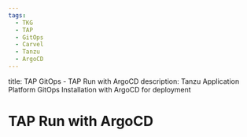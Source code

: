 ```yaml
---
tags:
  - TKG
  - TAP
  - GitOps
  - Carvel
  - Tanzu
  - ArgoCD
---
```


title: TAP GitOps - TAP Run with ArgoCD
description: Tanzu Application Platform GitOps Installation with ArgoCD for deployment

# TAP Run with ArgoCD



